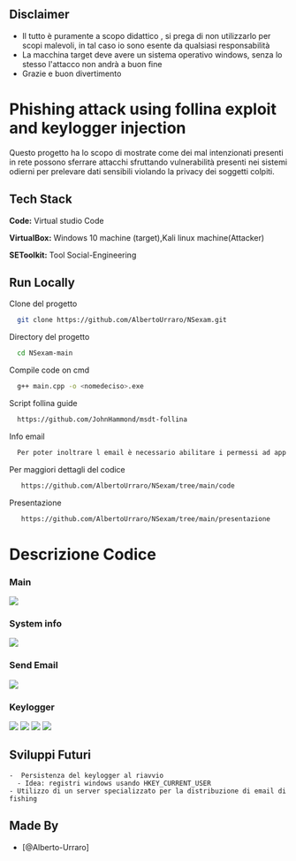 ## Disclaimer

- Il tutto è puramente a scopo didattico , si prega di non utilizzarlo per scopi malevoli, in tal caso io sono esente da qualsiasi responsabilità
- La macchina target deve avere un sistema operativo windows, senza lo stesso l'attacco non andrà a buon fine
- Grazie e buon divertimento

# Phishing attack using follina exploit and keylogger injection

Questo progetto ha lo scopo di mostrate come dei mal intenzionati presenti in rete possono sferrare attacchi sfruttando vulnerabilità presenti nei sistemi odierni per prelevare dati sensibili violando la privacy dei soggetti colpiti.

## Tech Stack

**Code:** Virtual studio Code

**VirtualBox:** Windows 10 machine (target),Kali linux machine(Attacker)

**SEToolkit:** Tool Social-Engineering

## Run Locally

Clone del progetto

```bash
  git clone https://github.com/AlbertoUrraro/NSexam.git
```

Directory del progetto

```bash
  cd NSexam-main
```

Compile code on cmd

```bash
  g++ main.cpp -o <nomedeciso>.exe
```
Script follina guide

```bash
  https://github.com/JohnHammond/msdt-follina
```
Info email

```bash
  Per poter inoltrare l email è necessario abilitare i permessi ad app non protette nel proprio account google
```

Per maggiori dettagli del codice

```bash
   https://github.com/AlbertoUrraro/NSexam/tree/main/code
```

Presentazione

```bash
   https://github.com/AlbertoUrraro/NSexam/tree/main/presentazione
```

# Descrizione Codice

### Main

![](https://github.com/AlbertoUrraro/NSExam/blob/main/Immagini%20/main.png)

### System info

![](https://github.com/AlbertoUrraro/NSExam/blob/main/Immagini%20/systeminfo.png)

### Send Email

![](https://github.com/AlbertoUrraro/NSExam/blob/main/Immagini%20/Emial.png)

### Keylogger

![](https://github.com/AlbertoUrraro/NSExam/blob/main/Immagini%20/key1.png)
![](https://github.com/AlbertoUrraro/NSExam/blob/main/Immagini%20/key2.png)
![](https://github.com/AlbertoUrraro/NSExam/blob/main/Immagini%20/key3.png)
![](https://github.com/AlbertoUrraro/NSExam/blob/main/Immagini%20/key4.png)

## Sviluppi Futuri

    -  Persistenza del keylogger al riavvio
      - Idea: registri windows usando HKEY_CURRENT_USER
    - Utilizzo di un server specializzato per la distribuzione di email di fishing 
     

## Made By

- [@Alberto-Urraro]

